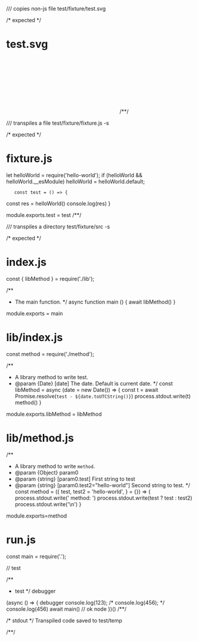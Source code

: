 /// copies non-js file
test/fixture/test.svg

/* expected */
# test.svg

<?xml version="1.0" encoding="UTF-8" standalone="no"?>
<svg></svg>
/**/

/// transpiles a file
test/fixture/fixture.js -s

/* expected */
# fixture.js

let helloWorld = require('hello-world'); if (helloWorld && helloWorld.__esModule) helloWorld = helloWorld.default;

       const test = () => {
  const res = helloWorld()
  console.log(res)
}

module.exports.test = test
/**/

/// transpiles a directory
test/fixture/src -s

/* expected */
# index.js

const { libMethod } = require('./lib');

/**
 * The main function.
 */
               async function main () {
  await libMethod()
}

module.exports = main

# lib/index.js

const method = require('./method');

/**
 * A library method to write test.
 * @param {Date} [date] The date. Default is current date.
 */
       const libMethod = async (date = new Date()) => {
  const t = await Promise.resolve(`test - ${date.toUTCString()}`)
  process.stdout.write(t)
  method()
}

module.exports.libMethod = libMethod

# lib/method.js

/**
 * A library method to write `method`.
 * @param {Object} param0
 * @param {string} [param0.test] First string to test
 * @param {string} [param0.test2="hello-world"] Second string to test.
 */
const method = ({
  test,
  test2 = 'hello-world',
} = {}) => {
  process.stdout.write(' method: ')
  process.stdout.write(test ? test : test2)
  process.stdout.write('\n')
}

module.exports=method

# run.js

const main = require('.');

// test

/**
 * test
 */
debugger

(async () => {
  debugger
  console.log(123); /* console.log(456); */ console.log(456)
  await main() // ok node
})()
/**/

/* stdout */
Transpiled code saved to test/temp

/**/
